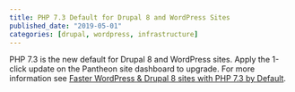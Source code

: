 ```yaml
---
title: PHP 7.3 Default for Drupal 8 and WordPress Sites
published_date: "2019-05-01"
categories: [drupal, wordpress, infrastructure]
---
```

PHP 7.3 is the new default for Drupal 8 and WordPress sites. Apply the 1-click update on the Pantheon site dashboard to upgrade. For more information see [Faster WordPress & Drupal 8 sites with PHP 7.3 by Default](https://pantheon.io/blog/faster-wordpress-drupal-8-sites-php-73-default).
